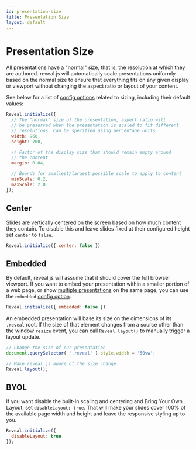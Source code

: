 ```yaml
---
id: presentation-size
title: Presentation Size
layout: default
---
```


# Presentation Size

All presentations have a "normal" size, that is, the resolution at which they are authored. reveal.js will automatically scale presentations uniformly based on the normal size to ensure that everything fits on any given display or viewport without changing the aspect ratio or layout of your content.

See below for a list of [config options](/config/) related to sizing, including their default values:

```javascript
Reveal.initialize({
  // The "normal" size of the presentation, aspect ratio will
  // be preserved when the presentation is scaled to fit different
  // resolutions. Can be specified using percentage units.
  width: 960,
  height: 700,

  // Factor of the display size that should remain empty around
  // the content
  margin: 0.04,

  // Bounds for smallest/largest possible scale to apply to content
  minScale: 0.2,
  maxScale: 2.0
});
```

## Center

Slides are vertically centered on the screen based on how much content they contain. To disable this and leave slides fixed at their configured height set `center` to `false`.
```js
Reveal.initialize({ center: false })
```

## Embedded

By default, reveal.js will assume that it should cover the full browser viewport. If you want to embed your presentation within a smaller portion of a web page, or show [multiple presentations](/initialization/#multiple-presentations) on the same page, you can use the `embedded` [config option](/config/).

```js
Reveal.initialize({ embedded: false })
```

An embedded presentation will base its size on the dimensions of its `.reveal` root. If the size of that element changes from a source other than the window `resize` event, you can call `Reveal.layout()` to manually trigger a layout update.

```js
// Change the size of our presentation
document.querySelector( '.reveal' ).style.width = '50vw';

// Make reveal.js aware of the size change
Reveal.layout();
```

## BYOL

If you want disable the built-in scaling and centering and Bring Your Own Layout, set `disableLayout: true`. That will make your slides cover 100% of the available page width and height and leave the responsive styling up to you.

```javascript
Reveal.initialize({
  disableLayout: true
});
```
